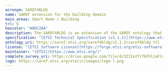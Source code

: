 ```yaml
--- 
acronym: SAREF4BLDG
name: SAREF extension for the building domain
main_areas: Smart Home / Building
trl: 6
hexcolor: "#8DC26A"
description: The SAREF4BLDG is an extension of the SAREF ontology that was created based on the Industry Foundation Classes (IFC) standard for building information, specifically focusing on the part of the standard related to devices and appliances within the building domain.
specification: "[ETSI Technical Specification (v1.1.2)](https://www.etsi.org/deliver/etsi_ts/103400_103499/10341003/01.01.02_60/ts_10341003v010102p.pdf), [SAREF4BLDG Overview](https://saref.etsi.org/saref4bldg), [SAREF4BLDG Overview v1.1.2](https://saref.etsi.org/saref4bldg/v1.1.2/)"
ontology_uri: https://saref.etsi.org/saref4bldg/v1.1.2/saref4bldg.ttl
license: "[ETSI Software License](https://forge.etsi.org/etsi-software-license)"
maintainer: "[ETSI](https://www.etsi.org/)"
complete_survey_uri: https://drive.google.com/file/d/1Z1IezTr7kFhliaFJaaVstBjckQMQxXHD/view
logo: https://saref.etsi.org/static/images/logo-l.png
--- 
```

